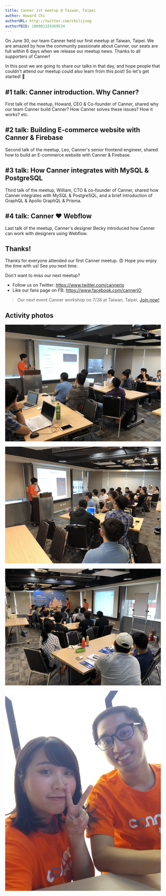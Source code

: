 ```yaml
---
title: Canner 1st meetup @ Taiwan, Taipei
author: Howard Chi
authorURL: http://twitter.com/chilijung
authorFBID: 100001324369534
---
```


On June 30, our team Canner held our first meetup at Taiwan, Taipei. We are amazed by how the community passionate about Canner, our seats are full within 6 days when we release our meetup news. Thanks to all supporters of Canner!

In this post we are going to share our talks in that day, and hope people that couldn't attend our meetup could also learn from this post! So let's get started! 🌟
<!--truncate-->

## #1 talk: Canner introduction. Why Canner?

First talk of the meetup, Howard, CEO & Co-founder of Canner, shared why our team Canner build Canner? How Canner solves these issues? How it works? etc.

<script async class="speakerdeck-embed" data-id="f2c0398cd06a48e1be13df4cdf32ecae" data-ratio="1.33333333333333" src="//speakerdeck.com/assets/embed.js"></script>

## #2 talk: Building E-commerce website with Canner & Firebase

Second talk of the meetup, Leo, Canner's senior frontend engineer, shared how to build an E-commerce website with Canner & Firebase.

<script async class="speakerdeck-embed" data-id="4c56f8a858b340f6a57db55874a25b26" data-ratio="1.33333333333333" src="//speakerdeck.com/assets/embed.js"></script>

## #3 talk: How Canner integrates with MySQL & PostgreSQL

Third talk of the meetup, William, CTO & co-founder of Canner, shared how Canner integrates with MySQL & PostgreSQL, and a brief introduction of GraphQL & Apollo GraphQL & Prisma.

<script async class="speakerdeck-embed" data-id="4d9453ad95f84ac296eab9e68425f3f0" data-ratio="1.33333333333333" src="//speakerdeck.com/assets/embed.js"></script>

## #4 talk: Canner ❤️ Webflow

Last talk of the meetup, Canner's designer Becky introduced how Canner can work with designers using Webflow.

<script async class="speakerdeck-embed" data-id="f6747ef3882840478f83908c7f57bb23" data-ratio="1.33333333333333" src="//speakerdeck.com/assets/embed.js"></script>

## Thanks!

Thanks for everyone attended our first Canner meetup. 😍 Hope you enjoy the time with us! See you next time.

Don't want to miss our next meetup?
- Follow us on Twitter: https://www.twitter.com/cannerio
- Like our fans page on FB: https://www.facebook.com/cannerIO

> Our next event Canner workshop on 7/28 at Taiwan, Taipei. [Join now!](https://cannerio.kktix.cc/events/canner-workshop)

## Activity photos

![image 1](/blog/canner-meetup/1.jpg)

![image 2](/blog/canner-meetup/2.jpg)

![image 3](/blog/canner-meetup/3.jpg)

![image 4](/blog/canner-meetup/4.jpg)
